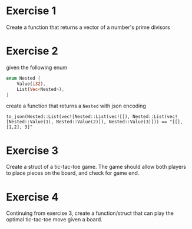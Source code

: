 # Exercise 1
Create a function that returns a vector of a number's prime divisors

# Exercise 2
given the following enum
```rust
enum Nested {
    Value(i32),
    List(Vec<Nested>),
}
```

create a function that returns a `Nested` with json encoding

```
to_json(Nested::List(vec![Nested::List(vec![]), Nested::List(vec![Nested::Value(1), Nested::Value(2)]), Nested::Value(3)])) == "[[], [1,2], 3]"
```

# Exercise 3
Create a struct of a tic-tac-toe game. The game should allow both players to place pieces on the board, and check for game end.

# Exercise 4
Continuing from exercise 3, create a function/struct that can play the optimal tic-tac-toe move given a board.